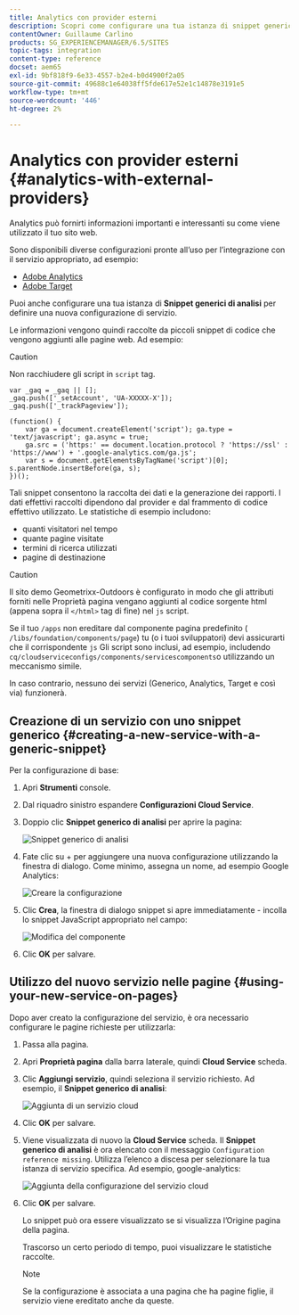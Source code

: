 ```yaml
---
title: Analytics con provider esterni
description: Scopri come configurare una tua istanza di snippet generici di Analytics per definire una nuova configurazione di servizio.
contentOwner: Guillaume Carlino
products: SG_EXPERIENCEMANAGER/6.5/SITES
topic-tags: integration
content-type: reference
docset: aem65
exl-id: 9bf818f9-6e33-4557-b2e4-b0d4900f2a05
source-git-commit: 49688c1e64038ff5fde617e52e1c14878e3191e5
workflow-type: tm+mt
source-wordcount: '446'
ht-degree: 2%

---
```



# Analytics con provider esterni {#analytics-with-external-providers}

Analytics può fornirti informazioni importanti e interessanti su come viene utilizzato il tuo sito web.

Sono disponibili diverse configurazioni pronte all’uso per l’integrazione con il servizio appropriato, ad esempio:

* [Adobe Analytics](/help/sites-administering/adobeanalytics.md)
* [Adobe Target](/help/sites-administering/target.md)

Puoi anche configurare una tua istanza di **Snippet generici di analisi** per definire una nuova configurazione di servizio.

Le informazioni vengono quindi raccolte da piccoli snippet di codice che vengono aggiunti alle pagine web. Ad esempio:

>[!CAUTION]
>
>Non racchiudere gli script in `script` tag.

```
var _gaq = _gaq || [];
_gaq.push(['_setAccount', 'UA-XXXXX-X']);
_gaq.push(['_trackPageview']);

(function() {
    var ga = document.createElement('script'); ga.type = 'text/javascript'; ga.async = true;
    ga.src = ('https:' == document.location.protocol ? 'https://ssl' : 'https://www') + '.google-analytics.com/ga.js';
    var s = document.getElementsByTagName('script')[0]; s.parentNode.insertBefore(ga, s);
})();
```

Tali snippet consentono la raccolta dei dati e la generazione dei rapporti. I dati effettivi raccolti dipendono dal provider e dal frammento di codice effettivo utilizzato. Le statistiche di esempio includono:

* quanti visitatori nel tempo
* quante pagine visitate
* termini di ricerca utilizzati
* pagine di destinazione

>[!CAUTION]
>
>Il sito demo Geometrixx-Outdoors è configurato in modo che gli attributi forniti nelle Proprietà pagina vengano aggiunti al codice sorgente html (appena sopra il `</html>` tag di fine) nel `js` script.
>
>Se il tuo `/apps` non ereditare dal componente pagina predefinito ( `/libs/foundation/components/page`) tu (o i tuoi sviluppatori) devi assicurarti che il corrispondente `js` Gli script sono inclusi, ad esempio, includendo `cq/cloudserviceconfigs/components/servicescomponents`o utilizzando un meccanismo simile.
>
>In caso contrario, nessuno dei servizi (Generico, Analytics, Target e così via) funzionerà.

## Creazione di un servizio con uno snippet generico {#creating-a-new-service-with-a-generic-snippet}

Per la configurazione di base:

1. Apri **Strumenti** console.
1. Dal riquadro sinistro espandere **Configurazioni Cloud Service**.
1. Doppio clic **Snippet generico di analisi** per aprire la pagina:

   ![Snippet generico di analisi](assets/analytics_genericoverview.png)

1. Fate clic su + per aggiungere una nuova configurazione utilizzando la finestra di dialogo. Come minimo, assegna un nome, ad esempio Google Analytics:

   ![Creare la configurazione](assets/analytics_addconfig.png)

1. Clic **Crea**, la finestra di dialogo snippet si apre immediatamente - incolla lo snippet JavaScript appropriato nel campo:

   ![Modifica del componente](assets/analytics_snippet.png)

1. Clic **OK** per salvare.

## Utilizzo del nuovo servizio nelle pagine {#using-your-new-service-on-pages}

Dopo aver creato la configurazione del servizio, è ora necessario configurare le pagine richieste per utilizzarla:

1. Passa alla pagina.
1. Apri **Proprietà pagina** dalla barra laterale, quindi **Cloud Service** scheda.
1. Clic **Aggiungi servizio**, quindi seleziona il servizio richiesto. Ad esempio, il **Snippet generico di analisi**:

   ![Aggiunta di un servizio cloud](assets/analytics_selectservice.png)

1. Clic **OK** per salvare.
1. Viene visualizzata di nuovo la **Cloud Service** scheda. Il **Snippet generico di analisi** è ora elencato con il messaggio `Configuration reference missing`. Utilizza l’elenco a discesa per selezionare la tua istanza di servizio specifica. Ad esempio, google-analytics:

   ![Aggiunta della configurazione del servizio cloud](assets/analytics_selectspecificservice.png)

1. Clic **OK** per salvare.

   Lo snippet può ora essere visualizzato se si visualizza l’Origine pagina della pagina.

   Trascorso un certo periodo di tempo, puoi visualizzare le statistiche raccolte.

   >[!NOTE]
   >
   >Se la configurazione è associata a una pagina che ha pagine figlie, il servizio viene ereditato anche da queste.

